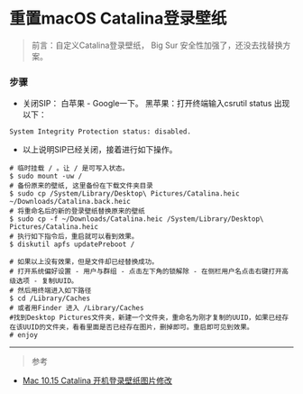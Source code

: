# 重置macOS Catalina登录壁纸
<!--
 * @Author: WannTonn
 * @Date: 2021-07-01 21:02:28
 * @Description: 
 * @FilePath: /wanntonn.github.io/_posts/2021-07-01-reset-catalina-bgImg.md
-->
> 前言：自定义Catalina登录壁纸， Big Sur 安全性加强了，还没去找替换方案。

### 步骤
- 关闭SIP： 白苹果 - Google一下。 黑苹果：打开终端输入csrutil status 出现以下：

```
System Integrity Protection status: disabled.
```
- 以上说明SIP已经关闭，接着进行如下操作。

```
# 临时挂载 / 。让 / 是可写入状态。
$ sudo mount -uw /
# 备份原来的壁纸, 这里备份在下载文件夹目录
$ sudo cp /System/Library/Desktop\ Pictures/Catalina.heic ~/Downloads/Catalina.back.heic
# 将重命名后的新的登录壁纸替换原来的壁纸
$ sudo cp -f ~/Downloads/Catalina.heic /System/Library/Desktop\ Pictures/Catalina.heic
# 执行如下指令后，重启就可以看到效果。
$ diskutil apfs updatePreboot /

# 如果以上没有效果，但是文件却已经替换成功。
# 打开系统偏好设置 - 用户与群组 - 点击左下角的锁解除 - 在侧栏用户名点击右键打开高级选项 - 复制UUID。
# 然后用终端进入如下路径
$ cd /Library/Caches
# 或者用Finder 进入 /Library/Caches
#找到Desktop Pictures文件夹，新建一个文件夹，重命名为刚才复制的UUID，如果已经存在该UUID的文件夹，看看里面是否已经存在图片，删掉即可。重启即可见到效果。
# enjoy

```

---
> 参考
- [Mac 10.15 Catalina 开机登录壁纸图片修改](https://michael728.github.io/2020/03/04/tools-mac-change-wallpaper-login/)